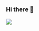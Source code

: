 ### Hi there 👋

<!--
**davida11en/davida11en** is a ✨ _special_ ✨ repository because davida11en is a special person.

Here are some ideas to get you started:

- 🔭 I’m currently working on ...
- 🌱 I’m currently learning ...
- 👯 I’m looking to collaborate on ...
- 🤔 I’m looking for help with ...
- 💬 Ask me about ...
- 📫 How to reach me: ...
- 😄 Pronouns: ...
- ⚡ Fun fact: ...
-->

![](https://komarev.com/ghpvc/?username=davida11en&color=ff69b4)
